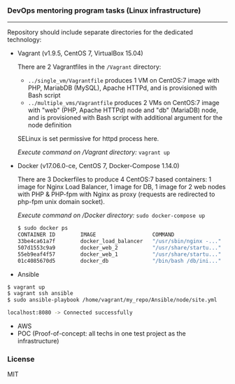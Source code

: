### DevOps mentoring program tasks (Linux infrastructure)
---

Repository should include separate directories for the dedicated technology:
- Vagrant (v1.9.5, CentOS 7, VirtualBox 15.04)

  There are 2 Vagrantfiles in the `/Vagrant` directory:
    - `../single_vm/Vagrantfile` produces 1 VM on CentOS:7 image with PHP, MariabDB (MySQL), Apache HTTPd, and is provisioned  with Bash script
    - `../multiple_vms/Vagrantfile` produces 2 VMs on CentOS:7 image with "web" (PHP, Apache HTTPd) node and "db" (MariaDB) node, and is provisioned with Bash script with additional argument for the node definition

  SELinux is set permissive for httpd process here.
  
  *Execute command on /Vagrant directory:* `vagrant up`

- Docker (v17.06.0-ce, CentOS 7, Docker-Compose 1.14.0)
  
  There are 3 Dockerfiles to produce 4 CentOS:7 based containers: 1 image for Nginx Load Balancer, 1 image for DB, 1 image for 2 web nodes with PHP & PHP-fpm with Nginx as proxy (requests are redirected to php-fpm unix domain socket).
  
  *Execute command on /Docker directory:* `sudo docker-compose up`
  
    ```bash
    $ sudo docker ps
    CONTAINER ID        IMAGE                  COMMAND                  CREATED             STATUS              PORTS                  NAMES
  33be4ca61a7f        docker_load_balancer   "/usr/sbin/nginx -..."   17 hours ago        Up 15 seconds       0.0.0.0:8080->80/tcp   load_balancer
  507d1553c9a9        docker_web_2           "/usr/share/startu..."   17 hours ago        Up 16 seconds       80/tcp                 web_2
  55eb9eaf4f57        docker_web_1           "/usr/share/startu..."   17 hours ago        Up 16 seconds       80/tcp                 web_1
  01c4085670d5        docker_db              "/bin/bash /db/ini..."   17 hours ago        Up 17 seconds       3306/tcp               db
    ```


- Ansible

```bash
$ vagrant up
$ vagrant ssh ansible
$ sudo ansible-playbook /home/vagrant/my_repo/Ansible/node/site.yml

localhost:8080 -> Connected successfully
```

- AWS
- POC (Proof-of-concept: all techs in one test project as the infrastructure)

### License
MIT
